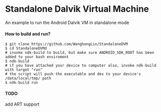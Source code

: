 Standalone Dalvik Virtual Machine
===================================
An example to run the Android Dalvik VM in standalone mode

#### How to build and run?
```shell
$ git clone https://github.com/WanghongLin/StandaloneDVM
$ cd StandaloneDVMd
# invoke ndk-build to build, but make sure ANDROID_SDK_ROOT has been added to your bash enviroment
$ ndk-build
# if you have attached your device to computer also, invoke ndk-build with target "run"
# the script will push the executable and dex to your device's /data/local/tmp/ path
$ ndk-build run
```

#### TODO
add ART support
